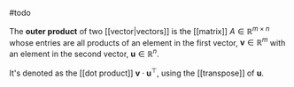 #todo 

The **outer product** of two [[vector|vectors]] is the [[matrix]] $A\in \mathbb R^{m\times n}$ whose entries are all products of an element in the first vector, $\mathbf{v}\in \mathbb R^m$ with an element in the second vector, $\mathbf{u} \in \mathbb R^n$.

It's denoted as the [[dot product]] $\mathbf{v}\cdot \mathbf{u}^\top$, using the [[transpose]] of $\mathbf{u}$.

